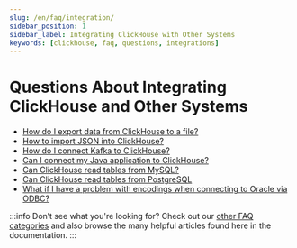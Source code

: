 ```yaml
---
slug: /en/faq/integration/
sidebar_position: 1
sidebar_label: Integrating ClickHouse with Other Systems
keywords: [clickhouse, faq, questions, integrations]
---
```


# Questions About Integrating ClickHouse and Other Systems

-   [How do I export data from ClickHouse to a file?](/docs/en/faq/integration/file-export.md)
-   [How to import JSON into ClickHouse?](/docs/en/guides/developer/working-with-json/json-intro.md)
-   [How do I connect Kafka to ClickHouse?](/docs/en/integrations/data-ingestion/kafka/kakfa-intro.md)
-   [Can I connect my Java application to ClickHouse?](/docs/en/integrations/language-clients/jdbc/jdbc-with-clickhouse.md)
-   [Can ClickHouse read tables from MySQL?](/docs/en/integrations/data-ingestion/dbms/mysql/mysql-with-clickhouse.md)
-   [Can ClickHouse read tables from PostgreSQL](/docs/en/integrations/data-ingestion/dbms/postgresql/postgres-with-clickhouse.md)
-   [What if I have a problem with encodings when connecting to Oracle via ODBC?](/docs/en/faq/integration/oracle-odbc.md)

:::info Don’t see what you're looking for?
Check out our [other FAQ categories](/docs/en/faq/) and also browse the many helpful articles found here in the documentation.
:::

